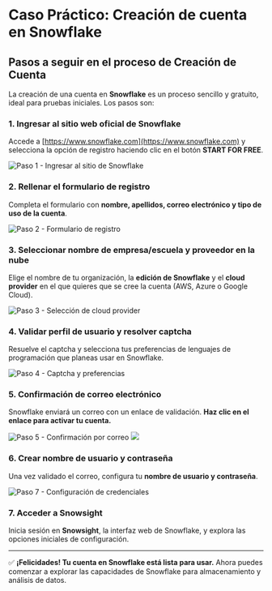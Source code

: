 # Caso Práctico: Creación de cuenta en Snowflake  

## Pasos a seguir en el proceso de Creación de Cuenta  

La creación de una cuenta en **Snowflake** es un proceso sencillo y gratuito, ideal para pruebas iniciales. Los pasos son:  

### 1️. Ingresar al sitio web oficial de Snowflake  
Accede a [https://www.snowflake.com](https://www.snowflake.com) y selecciona la opción de registro haciendo clic en el botón **START FOR FREE**.  

![Paso 1 - Ingresar al sitio de Snowflake](./resources/caso1-1.png)  

### 2. Rellenar el formulario de registro  
Completa el formulario con **nombre, apellidos, correo electrónico y tipo de uso de la cuenta**.  

![Paso 2 - Formulario de registro](./resources/caso1-2.png)  

### 3. Seleccionar nombre de empresa/escuela y proveedor en la nube  
Elige el nombre de tu organización, la **edición de Snowflake** y el **cloud provider** en el que quieres que se cree la cuenta (AWS, Azure o Google Cloud).  

![Paso 3 - Selección de cloud provider](./resources/caso1-3.png)  

### 4. Validar perfil de usuario y resolver captcha  
Resuelve el captcha y selecciona tus preferencias de lenguajes de programación que planeas usar en Snowflake.  

![Paso 4 - Captcha y preferencias](./resources/caso1-4.png)  

### 5. Confirmación de correo electrónico  
Snowflake enviará un correo con un enlace de validación. **Haz clic en el enlace para activar tu cuenta.**  

![Paso 5 - Confirmación por correo](./resources/caso1-5.png)
![](./resources/caso1-6.png)

### 6. Crear nombre de usuario y contraseña  
Una vez validado el correo, configura tu **nombre de usuario y contraseña**.  

![Paso 7 - Configuración de credenciales](./resources/caso1-7.png)  

### 7. Acceder a Snowsight  
Inicia sesión en **Snowsight**, la interfaz web de Snowflake, y explora las opciones iniciales de configuración.  

---

✅ **¡Felicidades! Tu cuenta en Snowflake está lista para usar.** Ahora puedes comenzar a explorar las capacidades de Snowflake para almacenamiento y análisis de datos.  
